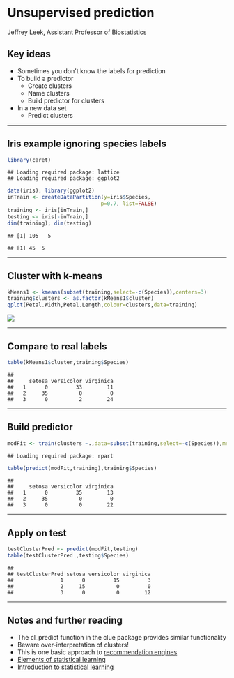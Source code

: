 # Unsupervised prediction
Jeffrey Leek, Assistant Professor of Biostatistics  



## Key ideas

* Sometimes you don't know the labels for prediction
* To build a predictor
  * Create clusters
  * Name clusters
  * Build predictor for clusters
* In a new data set
  * Predict clusters


---

## Iris example ignoring species labels


```r
library(caret)
```

```
## Loading required package: lattice
## Loading required package: ggplot2
```

```r
data(iris); library(ggplot2)
inTrain <- createDataPartition(y=iris$Species,
                              p=0.7, list=FALSE)
training <- iris[inTrain,]
testing <- iris[-inTrain,]
dim(training); dim(testing)
```

```
## [1] 105   5
```

```
## [1] 45  5
```


---

## Cluster with k-means


```r
kMeans1 <- kmeans(subset(training,select=-c(Species)),centers=3)
training$clusters <- as.factor(kMeans1$cluster)
qplot(Petal.Width,Petal.Length,colour=clusters,data=training)
```

![](UnsupervisedLearning_files/figure-html/kmeans-1.png) 


---

## Compare to real labels


```r
table(kMeans1$cluster,training$Species)
```

```
##    
##     setosa versicolor virginica
##   1      0         33        11
##   2     35          0         0
##   3      0          2        24
```



---

## Build predictor


```r
modFit <- train(clusters ~.,data=subset(training,select=-c(Species)),method="rpart")
```

```
## Loading required package: rpart
```

```r
table(predict(modFit,training),training$Species)
```

```
##    
##     setosa versicolor virginica
##   1      0         35        13
##   2     35          0         0
##   3      0          0        22
```

---

## Apply on test


```r
testClusterPred <- predict(modFit,testing) 
table(testClusterPred ,testing$Species)
```

```
##                
## testClusterPred setosa versicolor virginica
##               1      0         15         3
##               2     15          0         0
##               3      0          0        12
```


---

## Notes and further reading

* The cl_predict function in the clue package provides similar functionality
* Beware over-interpretation of clusters!
* This is one basic approach to [recommendation engines](http://en.wikipedia.org/wiki/Recommender_system)
* [Elements of statistical learning](http://www-stat.stanford.edu/~tibs/ElemStatLearn/)
* [Introduction to statistical learning](http://www-bcf.usc.edu/~gareth/ISL/)

